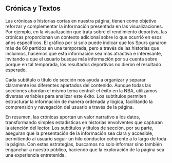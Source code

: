 ## Crónica y Textos

Las crónicas o historias cortas en nuestra página, tienen como objetivo reforzar y complementar la información presentada en las visualizaciones. Por ejemplo, en la visualización que trata sobre el rendimiento deportivo, las crónicas proporcionan un contexto adicional sobre lo que ocurrió en esos años específicos. El gráfico por sí solo puede indicar que los Spurs ganaron más de 60 partidos en una temporada, pero a través de las historias que incluimos, hacemos que esta información sea más atractiva e interesante, invitando a que el usuario busque más información por su cuenta sobre porque en tal temporada, los resultados deportivos no dieron el resultado esperado.

Cada subtítulo o título de sección nos ayuda a organizar y separar claramente los diferentes apartados del contenido. Aunque todas las secciones abordan el mismo tema central: el éxito en la NBA, utilizamos diversas variables para analizar este éxito. Los subtítulos permiten estructurar la información de manera ordenada y lógica, facilitando la comprensión y navegación del usuario a través de la página.

En resumen, las crónicas aportan un valor narrativo a los datos, transformando simples estadísticas en historias envolventes que capturan la atención del lector. Los subtítulos y títulos de sección, por su parte, aseguran que la presentación de la información sea clara y accesible, permitiendo al usuario seguir un hilo conductor coherente a lo largo de toda la página. Con estas estrategias, buscamos no solo informar sino también enganchar a nuestro público, haciendo que la exploración de la página sea una experiencia entretenida.
